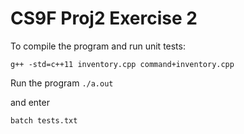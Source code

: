 # CS9F Proj2 Exercise 2

To compile the program and run unit tests:

`g++ -std=c++11 inventory.cpp command+inventory.cpp`

Run the program `./a.out`

and enter

`batch tests.txt` 

